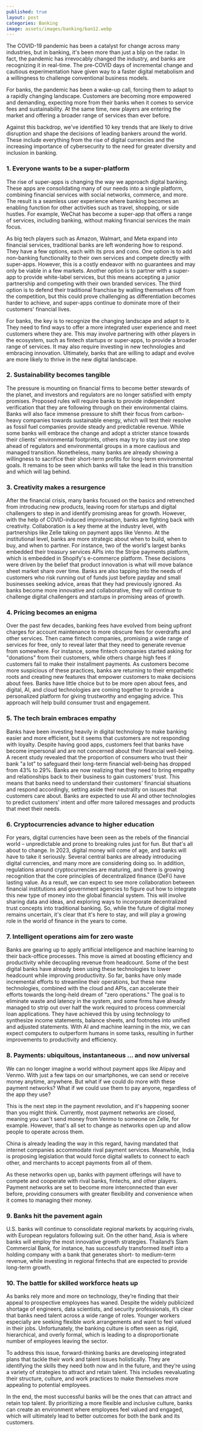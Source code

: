 ```yaml
---
published: true
layout: post
categories: Banking
image: assets/images/banking/ban12.webp
---
```


The COVID-19 pandemic has been a catalyst for change across many industries, but in banking, it's been more than just a blip on the radar. In fact, the pandemic has irrevocably changed the industry, and banks are recognizing it in real-time. The pre-COVID days of incremental change and cautious experimentation have given way to a faster digital metabolism and a willingness to challenge conventional business models.

For banks, the pandemic has been a wake-up call, forcing them to adapt to a rapidly changing landscape. Customers are becoming more empowered and demanding, expecting more from their banks when it comes to service fees and sustainability. At the same time, new players are entering the market and offering a broader range of services than ever before.

Against this backdrop, we've identified 10 key trends that are likely to drive disruption and shape the decisions of leading bankers around the world. These include everything from the rise of digital currencies and the increasing importance of cybersecurity to the need for greater diversity and inclusion in banking.

### 1. Everyone wants to be a super-platform
The rise of super-apps is changing the way we approach digital banking. These apps are consolidating many of our needs into a single platform, combining financial services with social networks, commerce, and more. The result is a seamless user experience where banking becomes an enabling function for other activities such as travel, shopping, or side hustles. For example, WeChat has become a super-app that offers a range of services, including banking, without making financial services the main focus.

As big tech players such as Amazon, Walmart, and Meta expand into financial services, traditional banks are left wondering how to respond. They have a few options, each with its pros and cons. One option is to add non-banking functionality to their own services and compete directly with super-apps. However, this is a costly endeavor with no guarantees and may only be viable in a few markets. Another option is to partner with a super-app to provide white-label services, but this means accepting a junior partnership and competing with their own branded services. The third option is to defend their traditional franchise by walling themselves off from the competition, but this could prove challenging as differentiation becomes harder to achieve, and super-apps continue to dominate more of their customers' financial lives.

For banks, the key is to recognize the changing landscape and adapt to it. They need to find ways to offer a more integrated user experience and meet customers where they are. This may involve partnering with other players in the ecosystem, such as fintech startups or super-apps, to provide a broader range of services. It may also require investing in new technologies and embracing innovation. Ultimately, banks that are willing to adapt and evolve are more likely to thrive in the new digital landscape.

### 2. Sustainability becomes tangible
The pressure is mounting on financial firms to become better stewards of the planet, and investors and regulators are no longer satisfied with empty promises. Proposed rules will require banks to provide independent verification that they are following through on their environmental claims. Banks will also face immense pressure to shift their focus from carbon-heavy companies towards sustainable energy, which will test their resolve as fossil fuel companies provide steady and predictable revenue. While some banks will embrace the change and adopt a stricter stance towards their clients' environmental footprints, others may try to stay just one step ahead of regulators and environmental groups in a more cautious and managed transition. Nonetheless, many banks are already showing a willingness to sacrifice their short-term profits for long-term environmental goals. It remains to be seen which banks will take the lead in this transition and which will lag behind.

### 3. Creativity makes a resurgence
After the financial crisis, many banks focused on the basics and retrenched from introducing new products, leaving room for startups and digital challengers to step in and identify promising areas for growth. However, with the help of COVID-induced improvisation, banks are fighting back with creativity. Collaboration is a key theme at the industry level, with partnerships like Zelle taking on payment apps like Venmo. At the institutional level, banks are more strategic about when to build, when to buy, and when to partner. For instance, two of the world's largest banks embedded their treasury services APIs into the Stripe payments platform, which is embedded in Shopify's e-commerce platform. These decisions were driven by the belief that product innovation is what will move balance sheet market share over time. Banks are also tapping into the needs of customers who risk running out of funds just before payday and small businesses seeking advice, areas that they had previously ignored. As banks become more innovative and collaborative, they will continue to challenge digital challengers and startups in promising areas of growth.

### 4. Pricing becomes an enigma
Over the past few decades, banking fees have evolved from being upfront charges for account maintenance to more obscure fees for overdrafts and other services. Then came fintech companies, promising a wide range of services for free, only to reveal later that they need to generate revenue from somewhere. For instance, some fintech companies started asking for "donations" from their customers, while others charge high fees if customers fail to make their installment payments. As customers become more suspicious of these practices, banks are returning to their empathetic roots and creating new features that empower customers to make decisions about fees. Banks have little choice but to be more open about fees, and digital, AI, and cloud technologies are coming together to provide a personalized platform for giving trustworthy and engaging advice. This approach will help build consumer trust and engagement.

### 5. The tech brain embraces empathy
Banks have been investing heavily in digital technology to make banking easier and more efficient, but it seems that customers are not responding with loyalty. Despite having good apps, customers feel that banks have become impersonal and are not concerned about their financial well-being. A recent study revealed that the proportion of consumers who trust their bank "a lot" to safeguard their long-term financial well-being has dropped from 43% to 29%. Banks are now realizing that they need to bring empathy and relationships back to their business to gain customers' trust. This means that banks need to understand their customers' financial situations and respond accordingly, setting aside their neutrality on issues that customers care about. Banks are expected to use AI and other technologies to predict customers' intent and offer more tailored messages and products that meet their needs.

### 6. Cryptocurrencies advance to higher education
For years, digital currencies have been seen as the rebels of the financial world – unpredictable and prone to breaking rules just for fun. But that's all about to change. In 2023, digital money will come of age, and banks will have to take it seriously. Several central banks are already introducing digital currencies, and many more are considering doing so. In addition, regulations around cryptocurrencies are maturing, and there is growing recognition that the core principles of decentralized finance (DeFi) have lasting value. As a result, we can expect to see more collaboration between financial institutions and government agencies to figure out how to integrate this new type of money into the global financial system. This will involve sharing data and ideas, and exploring ways to incorporate decentralized trust concepts into traditional banking. So, while the future of digital money remains uncertain, it's clear that it's here to stay, and will play a growing role in the world of finance in the years to come.

### 7. Intelligent operations aim for zero waste
Banks are gearing up to apply artificial intelligence and machine learning to their back-office processes. This move is aimed at boosting efficiency and productivity while decoupling revenue from headcount. Some of the best digital banks have already been using these technologies to lower headcount while improving productivity. So far, banks have only made incremental efforts to streamline their operations, but these new technologies, combined with the cloud and APIs, can accelerate their efforts towards the long-held dream of "zero operations." The goal is to eliminate waste and latency in the system, and some firms have already managed to strip out over half the work required to process commercial loan applications. They have achieved this by using technology to synthesize income statements, balance sheets, and footnotes into unified and adjusted statements. With AI and machine learning in the mix, we can expect computers to outperform humans in some tasks, resulting in further improvements to productivity and efficiency.

### 8. Payments: ubiquitous, instantaneous … and now universal
We can no longer imagine a world without payment apps like Alipay and Venmo. With just a few taps on our smartphones, we can send or receive money anytime, anywhere. But what if we could do more with these payment networks? What if we could use them to pay anyone, regardless of the app they use?

This is the next step in the payment revolution, and it's happening sooner than you might think. Currently, most payment networks are closed, meaning you can't send money from Venmo to someone on Zelle, for example. However, that's all set to change as networks open up and allow people to operate across them.

China is already leading the way in this regard, having mandated that internet companies accommodate rival payment services. Meanwhile, India is proposing legislation that would force digital wallets to connect to each other, and merchants to accept payments from all of them.

As these networks open up, banks with payment offerings will have to compete and cooperate with rival banks, fintechs, and other players. Payment networks are set to become more interconnected than ever before, providing consumers with greater flexibility and convenience when it comes to managing their money.

### 9. Banks hit the pavement again
U.S. banks will continue to consolidate regional markets by acquiring rivals, with European regulators following suit. On the other hand, Asia is where banks will employ the most innovative growth strategies. Thailand’s Siam Commercial Bank, for instance, has successfully transformed itself into a holding company with a bank that generates short- to medium-term revenue, while investing in regional fintechs that are expected to provide long-term growth.

### 10. The battle for skilled workforce heats up
As banks rely more and more on technology, they’re finding that their appeal to prospective employees has waned. Despite the widely publicized shortage of engineers, data scientists, and security professionals, it’s clear that banks need talent across a wide range of roles. Younger workers especially are seeking flexible work arrangements and want to feel valued in their jobs. Unfortunately, the banking culture is often seen as rigid, hierarchical, and overly formal, which is leading to a disproportionate number of employees leaving the sector.

To address this issue, forward-thinking banks are developing integrated plans that tackle their work and talent issues holistically. They are identifying the skills they need both now and in the future, and they’re using a variety of strategies to attract and retain talent. This includes reevaluating their structure, culture, and work practices to make themselves more appealing to potential employees.

In the end, the most successful banks will be the ones that can attract and retain top talent. By prioritizing a more flexible and inclusive culture, banks can create an environment where employees feel valued and engaged, which will ultimately lead to better outcomes for both the bank and its customers.
